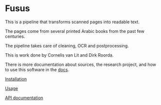 # Fusus

This is a pipeline that transforms scanned pages into readable text.

The pages come from several printed Arabic books from the past few centuries.

The pipeline takes care of cleaning, OCR and postprocessing.

This is work done by Cornelis van Lit and Dirk Roorda.

There is more documentation about sources, the research project, and how to use
this software in the
[docs](https://among.github.io/fusus/).

[Installation](https://among.github.io/fusus/install/)

[Usage](https://among.github.io/fusus/use/)

[API documentation](https://among.github.io/fusus/apidocs/html/pipeline/index.html)

